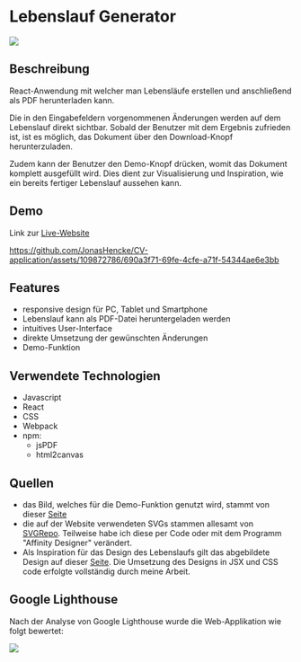 # Lebenslauf Generator
![](https://i.imgur.com/PHUmduz.png)

## Beschreibung
React-Anwendung mit welcher man Lebensläufe erstellen und anschließend als PDF herunterladen kann.

Die in den Eingabefeldern vorgenommenen Änderungen werden auf dem Lebenslauf direkt sichtbar. Sobald der Benutzer mit dem Ergebnis zufrieden ist, ist es möglich, das Dokument über den Download-Knopf herunterzuladen.

Zudem kann der Benutzer den Demo-Knopf drücken, womit das Dokument komplett ausgefüllt wird. Dies dient zur Visualisierung und Inspiration, wie ein bereits fertiger Lebenslauf aussehen kann.

## Demo
Link zur [Live-Website](https://jonashencke.github.io/CV-application/) 


https://github.com/JonasHencke/CV-application/assets/109872786/690a3f71-69fe-4cfe-a71f-54344ae6e3bb


## Features

- responsive design für PC, Tablet und Smartphone
- Lebenslauf kann als PDF-Datei heruntergeladen werden
- intuitives User-Interface
- direkte Umsetzung der gewünschten Änderungen
- Demo-Funktion

## Verwendete Technologien
- Javascript
- React
- CSS
- Webpack
- npm:
    - jsPDF
    - html2canvas
## Quellen
- das Bild, welches für die Demo-Funktion genutzt wird, stammt von dieser [Seite](https://www.pexels.com/de-de/foto/selektives-fokusfoto-der-frau-im-weissen-t-shirt-das-mit-grunen-pflanzen-im-hintergrund-aufwirft-2899744/)
- die auf der Website verwendeten SVGs stammen allesamt von [SVGRepo](https://www.svgrepo.com/). Teilweise habe ich diese per Code oder mit dem Programm "Affinity Designer" verändert.
- Als Inspiration für das Design des Lebenslaufs gilt das abgebildete Design auf dieser [Seite](https://de.postermywall.com/index.php/art/template/a2cdcd00754134f91082ece36dd4b8e2/resume-cv-template-design). Die Umsetzung des Designs in JSX und CSS code erfolgte vollständig durch meine Arbeit.
## Google Lighthouse
Nach der Analyse von Google Lighthouse wurde die Web-Applikation wie folgt bewertet:

![](https://i.imgur.com/UEQSy72.png)
